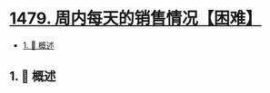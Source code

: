 # [1479. 周内每天的销售情况【困难】](https://github.com/Tdahuyou/TNotes.leetcode/tree/main/notes/1479.%20%E5%91%A8%E5%86%85%E6%AF%8F%E5%A4%A9%E7%9A%84%E9%94%80%E5%94%AE%E6%83%85%E5%86%B5%E3%80%90%E5%9B%B0%E9%9A%BE%E3%80%91)

<!-- region:toc -->

- [1. 📝 概述](#1--概述)

<!-- endregion:toc -->

## 1. 📝 概述

